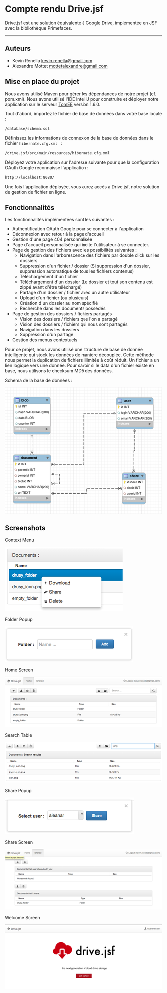 Compte rendu Drive.jsf
=====================

Drive.jsf est une solution équivalente à Google Drive, implémentée en JSF avec la bibliothèque Primefaces.

----------

Auteurs
---------
- Kevin Renella <kevin.renella@gmail.com>
- Alexandre Mottet <mottetalexandre@gmail.com>


Mise en place du projet
---------
Nous avons utilisé Maven pour gérer les dépendances de notre projet (cf. pom.xml). Nous avons utilisé l'IDE IntelliJ pour construire et déployer notre application sur le serveur [TomEE][1] version 1.6.0.
	
Tout d'abord, importez le fichier de base de données dans votre base locale :

	/database/schema.sql
	
Définissez les informations de connexion de la base de données dans le fichier `hibernate.cfg.xml ` :
	
	/drive.jsf/src/main/resources/hibernate.cfg.xml 

Déployez votre application sur l'adresse suivante pour que la configuration OAuth Google reconnaisse l'application :

	http://localhost:8080/

Une fois l'application déployée, vous aurez accés à Drive.jsf, notre solution de gestion de fichier en ligne.

Fonctionnalités
---------
Les fonctionnalités implémentées sont les suivantes :

- Authentification OAuth Google pour se connecter à l'application
- Déconnexion avec retour à la page d'accueil
- Gestion d'une page 404 personnalisée
- Page d'accueil personnalisée qui incite l'utilisateur à se connecter.
- Page de gestion des fichiers avec les possibilités suivantes :
    - Navigation dans l'arborescence des fichiers par double click sur les dossiers
    - Suppression d'un fichier / dossier (Si suppression d'un dossier, suppression automatique de tous les fichiers contenus)
    - Téléchargement d'un fichier
    - Téléchargement d'un dossier (Le dossier et tout son contenu est zippé avant d'être téléchargé)
    - Partage d'un dossier / fichier avec un autre utilisateur
    - Upload d'un fichier (ou plusieurs)
    - Création d'un dossier au nom spécifié
    - Recherche dans les documents possédés
- Page de gestion des dossiers / fichiers partagés
    - Vision des dossiers / fichiers que l'on a partagé
    - Vision des dossiers / fichiers qui nous sont partagés
    - Navigation dans les dossiers
    - Suppression d'un partage
- Gestion des menus contextuels

Pour ce projet, nous avons utilisé une structure de base de donnée intelligente qui stock les données de manière découplée. Cette méthode nous permet la duplication de fichiers illimitée à coût réduit. Un fichier a un lien logique vers une donnée. Pour savoir si le data d'un fichier existe en base, nous utilisons le checksum MD5 des données.

Schema de la base de données : 

![Schema BDD][2]

Screenshots
---------
Context Menu

![Context Menu][3]

Folder Popup

![Folder Popup][4]

Home Screen

![Home Screen][5]

Search Table

![Search Table][6]

Share Popup

![Share popup][7]

Share Screen

![Share Screen][8]

Welcome Screen

![Welcome Screen][9]

  [1]: http://tomee.apache.org/apache-tomee.html
  [2]: /database/schema.png
  [3]: /screenshots/context_menu.png
  [4]: /screenshots/folder_popup.png
  [5]: /screenshots/home_screen.png
  [6]: /screenshots/search_table.png
  [7]: /screenshots/share_popup.png
  [8]: /screenshots/share_screen.png
  [9]: /screenshots/welcome_screen.png